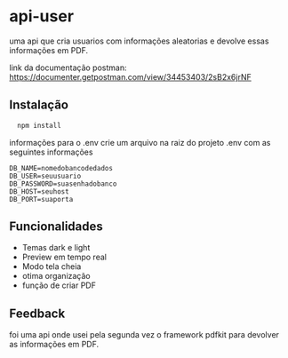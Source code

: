 
# api-user

uma api que cria usuarios com informações aleatorias e devolve essas informações em PDF.

 link da documentação postman:
https://documenter.getpostman.com/view/34453403/2sB2x6jrNF


## Instalação


```bash
  npm install
```

informações para o .env
crie um arquivo na raiz do projeto .env com as seguintes informações

```
DB_NAME=nomedobancodedados
DB_USER=seuusuario
DB_PASSWORD=suasenhadobanco
DB_HOST=seuhost
DB_PORT=suaporta
```
## Funcionalidades

- Temas dark e light
- Preview em tempo real
- Modo tela cheia
- otima organização
- função de criar PDF


## Feedback
foi uma api onde usei pela segunda vez o framework pdfkit para devolver as informações em PDF.
